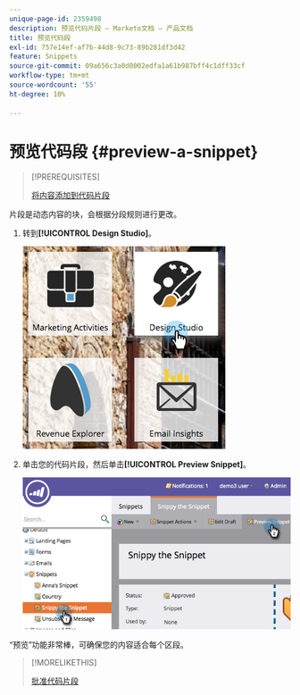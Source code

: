 ```yaml
---
unique-page-id: 2359498
description: 预览代码片段 — Marketo文档 — 产品文档
title: 预览代码段
exl-id: 757e14ef-af7b-44d8-9c73-89b281df3d42
feature: Snippets
source-git-commit: 09a656c3a0d0002edfa1a61b987bff4c1dff33cf
workflow-type: tm+mt
source-wordcount: '55'
ht-degree: 10%

---
```


# 预览代码段 {#preview-a-snippet}

>[!PREREQUISITES]
>
>[将内容添加到代码片段](/help/marketo/product-docs/personalization/segmentation-and-snippets/snippets/add-content-to-a-snippet.md)

片段是动态内容的块，会根据分段规则进行更改。

1. 转到&#x200B;**[!UICONTROL Design Studio]**。

   ![](assets/designstudio-3.png)

1. 单击您的代码片段，然后单击&#x200B;**[!UICONTROL Preview Snippet]**。

   ![](assets/image2014-9-16-9-3a48-3a32.png)

“预览”功能非常棒，可确保您的内容适合每个区段。

>[!MORELIKETHIS]
>
>[批准代码片段](/help/marketo/product-docs/personalization/segmentation-and-snippets/snippets/approve-a-snippet.md)
